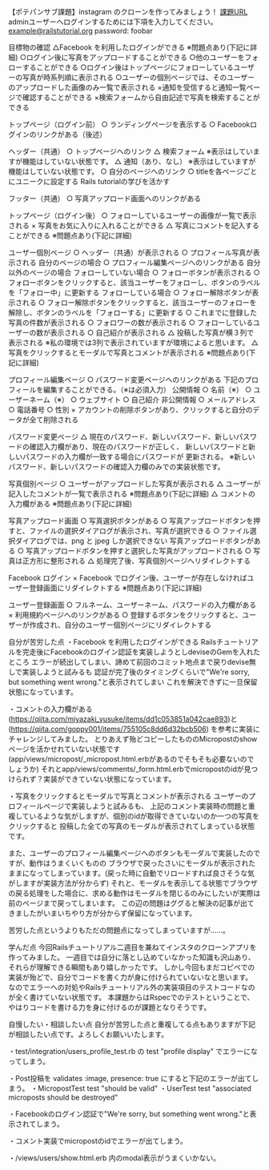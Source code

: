 【ポテパンサブ課題】instagram のクローンを作ってみましょう！
[課題URL](https://kazu-na-insta-clone-app.herokuapp.com/)
adminユーザーへログインするためには下項を入力してください。
example@railstutorial.org
password: foobar

目標物の確認
  △Facebook を利用したログインができる
   ※問題点あり(下記に詳細)
  ○ログイン後に写真をアップロードすることができる
  ○他のユーザーをフォローすることができる
  ○ログイン後はトップページにフォローしているユーザーの写真が時系列順に表示される
  ○ユーザーの個別ページでは、そのユーザーのアップロードした画像のみ一覧で表示される
  ×通知を受信すると通知一覧ページで確認することができる
  ×検索フォームから自由記述で写真を検索することができる

  トップページ（ログイン前）
  ○  ランディングページを表示する
  ○  Facebookログインのリンクがある（後述）

  ヘッダー（共通）
  ○  トップページへのリンク
  △  検索フォーム
     ※表示はしていますが機能はしていない状態です。
  △  通知（あり、なし）
     ※表示はしていますが機能はしていない状態です。
  ○  自分のページへのリンク
  ○  titleを各ページごとにユニークに設定する
      Rails tutorialの学びを活かす

  フッター（共通）
  ○  写真アップロード画面へのリンクがある

  トップページ（ログイン後）
  ○  フォローしているユーザーの画像が一覧で表示される
  ×    写真をお気に入りに入れることができる
  △    写真にコメントを記入することができる
       ※問題点あり(下記に詳細)

  ユーザー個別ページ
  ○  ヘッダー（共通）が表示される
  ○  プロフィール写真が表示される
    自分のページの場合
  ○    プロフィール編集ページへのリンクがある
    自分以外のページの場合
      フォローしていない場合
  ○      フォローボタンが表示される
  ○      フォローボタンをクリックすると、該当ユーザーをフォローし、ボタンのラベルを「フォロー中」に更新する
      フォローしている場合
  ○      フォロー解除ボタンが表示される
  ○      フォロー解除ボタンをクリックすると、該当ユーザーのフォローを解除し、ボタンのラベルを「フォローする」に更新する
  ○  これまでに登録した写真の件数が表示される
  ○  フォロワーの数が表示される
  ○  フォローしているユーザーの数が表示される
  ○  自己紹介が表示される
  △  投稿した写真が横３列で表示される
     ※私の環境では3列で表示されていますが環境によると思います。
  △  写真をクリックするとモーダルで写真とコメントが表示される
     ※問題点あり(下記に詳細)

  プロフィール編集ページ
  ○  パスワード変更ページへのリンクがある
    下記のプロフィールを編集することができる。（※は必須入力）
      公開情報
  ○      名前（※）
  ○      ユーザーネーム（※）
  ○      ウェブサイト
  ○      自己紹介
      非公開情報
  ○      メールアドレス
  ○      電話番号
  ○      性別
  ×  アカウントの削除ボタンがあり、クリックすると自分のデータが全て削除される

  パスワード変更ページ
  △  現在のパスワード、新しいパスワード、新しいパスワードの確認入力欄があり、現在のパスワードが正しく、
     新しいパスワードと新しいパスワードの入力欄が一致する場合にパスワードが 更新される。
     ※新しいパスワード、新しいパスワードの確認入力欄のみでの実装状態です。

  写真個別ページ
  ○  ユーザーがアップロードした写真が表示される
  △  ユーザーが記入したコメントが一覧で表示される
     ※問題点あり(下記に詳細)
  △  コメントの入力欄がある
     ※問題点あり(下記に詳細)

  写真アップロード画面
  ○  写真選択ボタンがある
  ○    写真アップロードボタンを押すと、ファイルの選択ダイアログが表示され、写真が選択できる
  ○    ファイル選択ダイアログでは、png と jpeg しか選択できない
    写真アップロードボタンがある
  ○    写真アップロードボタンを押すと選択した写真がアップロードされる
  ○    写真は正方形に整形される
  △    処理完了後、写真個別ページへリダイレクトする

  Facebook ログイン
  ×  Facebook でログイン後、ユーザーが存在しなければユーザー登録画面にリダイレクトする
     ※問題点あり(下記に詳細)

  ユーザー登録画面
  ○  フルネーム、ユーザーネーム、パスワードの入力欄がある
  ×  利用規約ページへのリンクがある
  ○  登録するボタンをクリックすると、ユーザーが作成され、自分のユーザー個別ページにリダイレクトする




自分が苦労した点
・Facebook を利用したログインができる
  Railsチュートリアルを完走後にFacebookのログイン認証を実装しようとしdeviseのGemを入れたところ
  エラーが続出してしまい、諦めて前回のコミット地点まで戻りdevise無しで実装しようと試みるも
  認証が完了後のタイミングくらいで"We're sorry, but something went wrong."と表示されてしまい
  これを解決できずに一旦保留状態になっています。

・コメントの入力欄がある
  (https://qiita.com/miyazaki_yusuke/items/dd1c053851a042cae893)と(https://qiita.com/goppy001/items/755105c8dd6d32bcb506)
  を参考に実装にチャレンジしてみました。
  とりあえず殆どコピーしたもののMicropostのshowページを活かせれていない状態です(app/views/micropost/_micropost.html.erbがあるのでそもそも必要ないのでしょうか)
  それとapp/views/comments/_form.html.erbでmicropostのidが見つけられず？実装ができていない状態になっています。

・写真をクリックするとモーダルで写真とコメントが表示される
  ユーザーのプロフィールページで実装しようと試みるも、
  上記のコメント実装時の問題と重複しているような気がしますが、個別のidが取得できていないのか一つの写真をクリックすると
  投稿した全ての写真のモーダルが表示されてしまっている状態です。

  また、ユーザーのプロフィール編集ページへのボタンもモーダルで実装したのですが、動作はうまくいくものの
  ブラウザで戻ったさいにモーダルが表示されたままになってしまっています。(戻った時に自動でリロードすれば良さそうな気がしますが実装方法が分からず)
  それと、モーダルを表示してる状態でブラウザの戻る処理をした場合に、求める動作はモーダルを閉じるのみにしたいが実際は前のページまで戻ってしまいます。
  この辺の問題はググると解決の記事が出てきましたがいまいちやり方が分からず保留になっています。

苦労した点というよりもただの問題点になってしまっていますが……。

学んだ点
  今回Railsチュートリアル二週目を兼ねてインスタのクローンアプリを作ってみました。
  一週目では自分に落とし込めていなかった知識も沢山あり、それらが理解できる瞬間もあり嬉しかったです。
  しかし今回もまだコピペでの実装が殆どで、自分でコードを書く力が身に付けられていないなと思います。
  なのでエラーへの対処やRailsチュートリアル外の実装項目のテストコードなのが全く書けていない状態です。
  本課題からはRspecでのテストということで、やはりコードを書ける力を身に付けるのが課題となりそうです。

自慢したい・相談したい点
  自分が苦労した点と重複してる点もありますが下記が相談したい点です。よろしくお願いいたします。

  ・test/integration/users_profile_test.rb の test "profile display" でエラーになってしまう。

  ・Post投稿を validates :image, presence: true にすると下記のエラーが出てしまう。
    ・MicropostTest
      test "should be valid"
    ・UserTest
      test "associated microposts should be destroyed"

  ・Facebookのログイン認証で"We're sorry, but something went wrong."と表示されてしまう。

  ・コメント実装でmicropostのidでエラーが出てしまう。

  ・/views/users/show.html.erb 内のmodal表示がうまくいかない。
